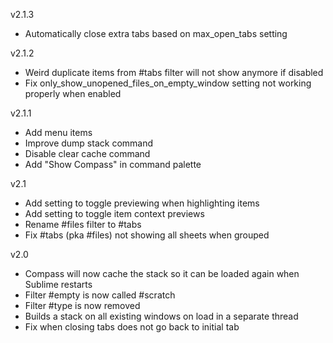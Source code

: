 v2.1.3
- Automatically close extra tabs based on max_open_tabs setting

v2.1.2
- Weird duplicate items from #tabs filter will not show anymore if disabled
- Fix only_show_unopened_files_on_empty_window setting not working properly when enabled

v2.1.1
- Add menu items
- Improve dump stack command
- Disable clear cache command
- Add "Show Compass" in command palette

v2.1
- Add setting to toggle previewing when highlighting items
- Add setting to toggle item context previews
- Rename #files filter to #tabs
- Fix #tabs (pka #files) not showing all sheets when grouped

v2.0
- Compass will now cache the stack so it can be loaded again when Sublime restarts
- Filter #empty is now called #scratch
- Filter #type is now removed
- Builds a stack on all existing windows on load in a separate thread
- Fix when closing tabs does not go back to initial tab
